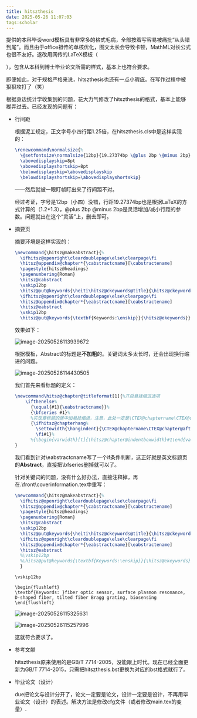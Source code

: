 ```yaml
---
title: hitszthesis
date: 2025-05-26 11:07:03
tags:scholar
---
```




  

提供的本科毕设word模板具有非常多的格式毛病，全部按着写容易被痛批“从头错到尾”。而且由于office祖传的单核优化，图文太长会导致卡顿，MathML对长公式也很不友好。遂改用网传的LaTeX模板（

[hitszthesis]: https://github.com/YangLaTeX/hitszthesis	"hitszthesis"

），包含从本科到博士毕业论文所需的样式，基本上也符合要求。

即便如此，对于规格严格来说，hitszthesis也还有一点小瑕疵。在写作过程中被狠狠攻打了（笑）  

根据身边统计学收集到的问题，花大力气修改了hitszthesis的格式，基本上能够糊弄过去。已经发现的问题有：

-   行间距

    根据泥工规定，正文字号小四行距1.25倍，在hitszthesis.cls中是这样实现的：

    ```tex
    \renewcommand\normalsize{%
      \@setfontsize\normalsize{12bp}{19.27374bp \@plus 2bp \@minus 2bp}%
      \abovedisplayskip=8pt
      \abovedisplayshortskip=8pt
      \belowdisplayskip=\abovedisplayskip
      \belowdisplayshortskip=\abovedisplayshortskip}
    ```

    ——然后就被一眼盯帧盯出来了行间距不对。

    经过考证，字号是12bp（小四）没错，行距19.27374bp也是根据LaTeX的方式计算的（1.2*1.3），\@plus 2bp \@minus 2bp是灵活增加/减小行距的参数。问题就出在这个“灵活”上，删去即可。

-   摘要页

    摘要环境是这样实现的：

    ```tex
    \newcommand{\hitsz@makeabstract}{%
      \ifhitsz@openright\cleardoublepage\else\clearpage\fi
      \hitsz@appendix@chapter*{\cabstractcname}[\cabstractename]
      \pagestyle{hitsz@headings}
      \pagenumbering{Roman}
      \hitsz@cabstract
      \vskip12bp
      \hitsz@put@keywords{\heiti\hitsz@ckeywords@title}{\hitsz@ckeywords}
      \ifhitsz@openright\cleardoublepage\else\clearpage\fi
      \hitsz@appendix@chapter*{\eabstractcname}[\eabstractename]
      \hitsz@eabstract
      \vskip12bp
      \hitsz@put@keywords{\textbf{Keywords:\enskip}}{\hitsz@ekeywords}}
    ```

    效果如下：

    ![image-20250526113939672](D:\MoS2\hexo\source\fig\image-20250526113939672.png)

    根据模板，Abstract的标题是**不加粗**的。关键词太多太长时，还会出现换行缩进的问题。  

    ![image-20250526114430505](D:\MoS2\hexo\source\fig\image-20250526114430505.png)

    我们首先来看标题的定义：

    ```tex
    \newcommand\hitsz@chapter@titleformat[1]{%开启悬挂缩进选项
        \ifthenelse%
          {\equal{#1}{\eabstractcname}}%
          {\bfseries #1}%
          %实现章标题的居中加悬挂缩进，注意，此处一定是\CTEX@chaptername\CTEX@chapter@aftername, 否则是英文标题长度
          {\ifhitsz@chapterhang%
            \settowidth{\hangindent}{\CTEX@chaptername\CTEX@chapter@aftername}\hangafter=1
            \fi#1}%
          %{\begin{varwidth}[t]{\hitsz@chapter@indentboxwidth}#1\end{varwidth}}
    }
    ```

    我们看到针对\eabstractcname写了一个if条件判断，这正好就是英文标题页的**Abstract**，直接把\bfseries删掉就可以了。

    针对关键词的问题，没有什么好办法，直接注释掉，再在.\front\coverinformation.tex中重写：

    ```tex
    \newcommand{\hitsz@makeabstract}{%
      \ifhitsz@openright\cleardoublepage\else\clearpage\fi
      \hitsz@appendix@chapter*{\cabstractcname}[\cabstractename]
      \pagestyle{hitsz@headings}
      \pagenumbering{Roman}
      \hitsz@cabstract
      \vskip12bp
      \hitsz@put@keywords{\heiti\hitsz@ckeywords@title}{\hitsz@ckeywords}
      \ifhitsz@openright\cleardoublepage\else\clearpage\fi
      \hitsz@appendix@chapter*{\eabstractcname}[\eabstractename]
      \hitsz@eabstract
      %\vskip12bp
      %\hitsz@put@keywords{\textbf{Keywords:\enskip}}{\hitsz@ekeywords}
      }
    ```

    ```Tex
    \vskip12bp
    
    \begin{flushleft}
    \textbf{Keywords: }fiber optic sensor, surface plasmon resonance, D-shaped fiber, tilted fiber Bragg grating, biosensing
    \end{flushleft}
    ```

    ![image-20250526115325631](D:\MoS2\hexo\source\fig\image-20250526115325631.png)

    ![image-20250526115257996](D:\MoS2\hexo\source\fig\image-20250526115257996.png)

    这就符合要求了。

-   参考文献

    hitszthesis原来使用的是GB/T 7714-2005，没能跟上时代。现在已经全面更新为GB/T 7714-2015，只需把hitszthesis.bst更换为对应的bst格式就行了。

-   毕业论文（设计）

    due把论文与设计分开了，论文一定要是论文，设计一定要是设计，不再用毕业论文（设计）的表述。解决方法是修改cfg文件（或者修改main.tex的变量）.

